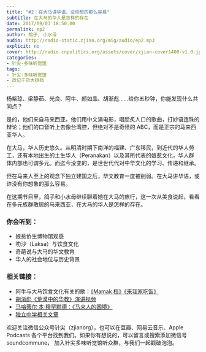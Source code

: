 ```yaml
---
title: "#2：在大马讲华语，没你想的那么容易"
subtitle: 在大马的华人是怎样的存在
date: 2017/09/03 18:50:00
permalink: ep2
author: 鸽子, 小水母
audio: http://radio-static.zjian.org/mig/audio/ep2.mp3
explicit: no
cover: http://radio.cnpolitics.org/assets/cover/zjian-cover1400-v1.0.jpg
categories:
- 针尖·多味听觉馆
tags:
- 针尖·多味听觉馆
- 政记干货大排档
---
```


杨紫琼、梁静茹、光良、阿牛、颜如晶、胡渐彪……给你五秒钟，你能发现什么共同点？

是的，他们来自马来西亚。他们用中文演电影，唱脍炙人口的歌曲，打妙语连珠的辩论；他们的口音听上去像台湾腔，但绝对不是奇怪的 ABC，而是正宗的马来西亚华人。

在大马，华人历史悠久。从明清时期下南洋的福建、广东移民，到近代的华人劳工，还有本地出生的土生华人（Peranakan）以及其所代表的娘惹文化，华人群体内部也可谓多元。而迄今没变的，是世世代代对中华文化的学习、传递和继承。

但在马来人至上的观念下独立建国之后，华文教育一度被削弱。在大马讲华语，或许没有你想象的那么容易。

在这期节目里，鸽子和小水母继续聊着她在大马的旅行，这一次从美食说起，看看在多元族群散居的马来西亚，在大马的华人是怎样的存在。

### 你会听到：
- 娘惹侨生博物馆观感
- 叻沙（Laksa）与饮食文化
- 奇葩说与大马的华文教育
- 华人的社会地位与历史背景

### 相关链接：
- 阿牛与大马饮食文化有关的歌：[《Mamak 档》](http://www.xiami.com/song/kaqkb9f08)[《来我家吃饭》](http://www.xiami.com/song/em7l553824)
- [胡渐彪《荒漠中的华教》演讲视频](http://www.iqiyi.com/v_19rrn7rccg.html)
- [马哈蒂尔·本·穆罕默德：《马来人的困境》](https://en.wikipedia.org/wiki/The_Malay_Dilemma)
- [独立中学相关文章](https://asean.thenewslens.com/article/40766)

欢迎关注微信公众号针尖（zjianorg），也可以在豆瓣、网易云音乐、Apple Podcasts 各个平台找到我们。如果你有想说的，可以留言或搜索添加微信号 soundcommune， 加入针尖多味听觉馆听众群，与我们一起戳破泡泡。
